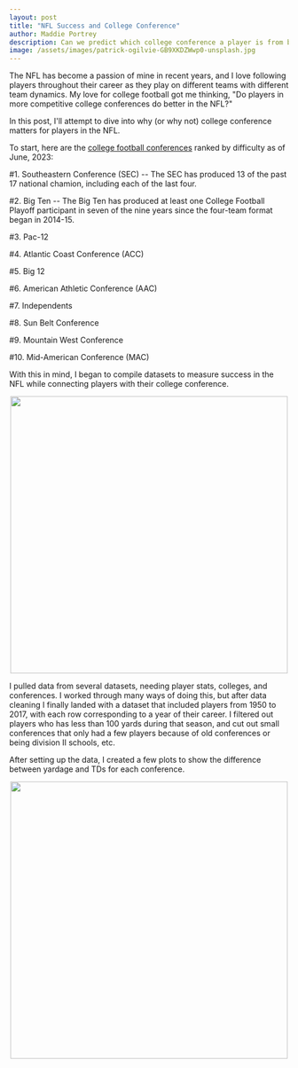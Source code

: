 ```yaml
---
layout: post
title: "NFL Success and College Conference"
author: Maddie Portrey
description: Can we predict which college conference a player is from by their success in the NFL?
image: /assets/images/patrick-ogilvie-GB9XKDZWwp0-unsplash.jpg
---
```


The NFL has become a passion of mine in recent years, and I love following players throughout their career as they play on different teams with different team dynamics. My love for college football got me thinking, "Do players in more competitive college conferences do better in the NFL?"

In this post, I'll attempt to dive into why (or why not) college conference matters for players in the NFL.

To start, here are the [college football conferences](https://247sports.com/longformarticle/college-football-power-rankings-sec-remains-toughest-conference-ahead-of-2023-season-per-phil-steele-212568334/#2194030) ranked by difficulty as of June, 2023:

#1. Southeastern Conference (SEC) -- The SEC has produced 13 of the past 17 national chamion, including each of the last four.

#2. Big Ten -- The Big Ten has produced at least one College Football Playoff participant in seven of the nine years since the four-team format began in 2014-15.

#3. Pac-12

#4. Atlantic Coast Conference (ACC)

#5. Big 12

#6. American Athletic Conference (AAC)

#7. Independents

#8. Sun Belt Conference

#9. Mountain West Conference

#10. Mid-American Conference (MAC)

With this in mind, I began to compile datasets to measure success in the NFL while connecting players with their college conference.

<p align="center">
<img src="https://raw.githubusercontent.com/maddiekkay/my386blog/main/assets/images/ameer-basheer-Yzef5dRpwWg-unsplash.jpg" alt="" style="width:500px;"/>
</p>

I pulled data from several datasets, needing player stats, colleges, and conferences. I worked through many ways of doing this, but after data cleaning I finally landed with a dataset that included players from 1950 to 2017, with each row corresponding to a year of their career. I filtered out players who has less than 100 yards during that season, and cut out small conferences that only had a few players because of old conferences or being division II schools, etc.

After setting up the data, I created a few plots to show the difference between yardage and TDs for each conference.

<p align="center">
<img src="https://raw.githubusercontent.com/maddiekkay/my386blog/main/assets/images/conferences by yardage.png" alt="" style="width:500px;"/>
</p>